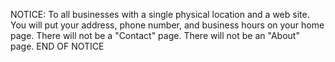 NOTICE: To all businesses with a single physical location and a web site. You will put your address, phone number, and business hours on your home page. There will not be a "Contact" page. There will not be an "About" page. END OF NOTICE